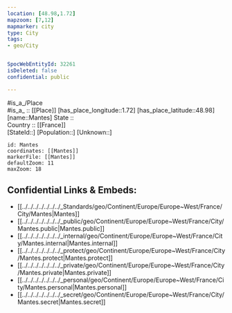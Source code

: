 ```yaml
---
location: [48.98,1.72] 
mapzoom: [7,12] 
mapmarker: city 
type: City
tags:
- geo/City


SpocWebEntityId: 32261
isDeleted: false
confidential: public

---
```

#is_a_/Place  
#is_a_ :: [[Place]] 
[has_place_longitude::1.72] 
[has_place_latitude::48.98] 
[name::Mantes] 
State ::  
Country :: [[France]]  
[StateId::] 
[Population::] 
[Unknown::] 


```leaflet
id: Mantes
coordinates: [[Mantes]] 
markerFile: [[Mantes]] 
defaultZoom: 11 
maxZoom: 18
```


## Confidential Links & Embeds: 
- [[../../../../../../../_Standards/geo/Continent/Europe/Europe~West/France/City/Mantes|Mantes]] 
- [[../../../../../../../_public/geo/Continent/Europe/Europe~West/France/City/Mantes.public|Mantes.public]] 
- [[../../../../../../../_internal/geo/Continent/Europe/Europe~West/France/City/Mantes.internal|Mantes.internal]] 
- [[../../../../../../../_protect/geo/Continent/Europe/Europe~West/France/City/Mantes.protect|Mantes.protect]] 
- [[../../../../../../../_private/geo/Continent/Europe/Europe~West/France/City/Mantes.private|Mantes.private]] 
- [[../../../../../../../_personal/geo/Continent/Europe/Europe~West/France/City/Mantes.personal|Mantes.personal]] 
- [[../../../../../../../_secret/geo/Continent/Europe/Europe~West/France/City/Mantes.secret|Mantes.secret]] 
